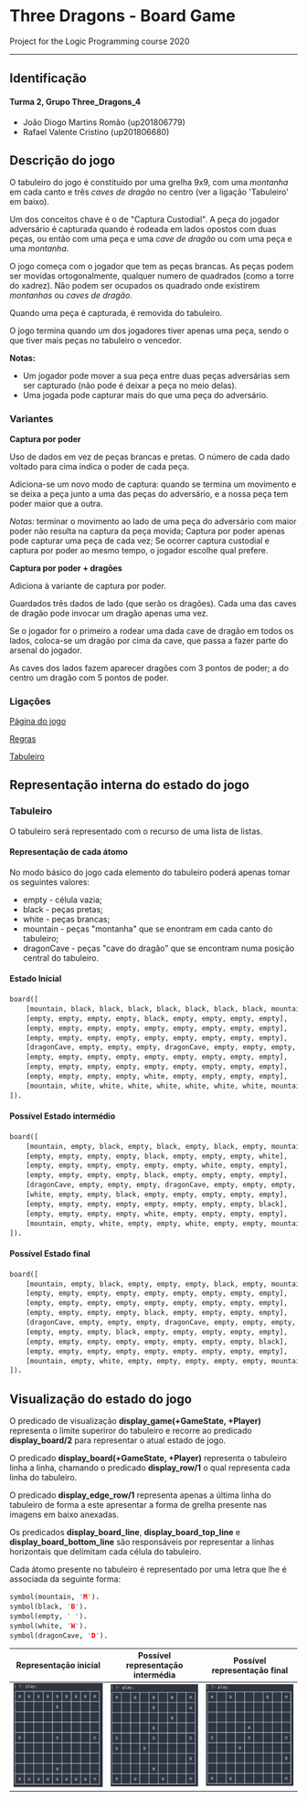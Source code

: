 # Three Dragons - Board Game

Project for the Logic Programming course 2020

---
## Identificação
#### Turma 2, Grupo Three_Dragons_4
- João Diogo Martins Romão (up201806779)
- Rafael Valente Cristino (up201806680)


## Descrição do jogo

<!--Descrição do jogo e das suas regras (até 300 palavras). Incluir ligações usadas (página do jogo, livro de regras...).

NOTA: neste momento tem 382 palavras, acima do que é pedido. Secalhar remover algo / sintetizar mais.
-->

O tabuleiro do jogo é constituído por uma grelha 9x9, com uma *montanha* em cada canto e três *caves de dragão* no centro (ver a ligação 'Tabuleiro' em baixo).

Um dos conceitos chave é o de "Captura Custodial". A peça do jogador adversário é capturada quando é rodeada em lados opostos com duas peças, ou então com uma peça e uma *cave de dragão* ou com uma peça e uma *montanha*.

O jogo começa com o jogador que tem as peças brancas. As peças podem ser movidas ortogonalmente, qualquer numero de quadrados (como a torre do xadrez). Não podem ser ocupados os quadrado onde existirem *montanhas* ou *caves de dragão*.

Quando uma peça é capturada, é removida do tabuleiro.

O jogo termina quando um dos jogadores tiver apenas uma peça, sendo o que tiver mais peças no tabuleiro o vencedor.

**Notas:**
- Um jogador pode mover a sua peça entre duas peças adversárias sem ser capturado (não pode é deixar a peça no meio delas).
- Uma jogada pode capturar mais do que uma peça do adversário.

### Variantes

**Captura por poder**

Uso de dados em vez de peças brancas e pretas. O número de cada dado voltado para cima indica o poder de cada peça.

Adiciona-se um novo modo de captura: quando se termina um movimento e se deixa a peça junto a uma das peças do adversário, e a nossa peça tem poder maior que a outra.

*Notas:* terminar o movimento ao lado de uma peça do adversário com maior poder não resulta na captura da peça movida; Captura por poder apenas pode capturar uma peça de cada vez; Se ocorrer captura custodial e captura por poder ao mesmo tempo, o jogador escolhe qual prefere.

**Captura por poder + dragões**

Adiciona à variante de captura por poder.

Guardados três dados de lado (que serão os dragões). Cada uma das caves de dragão pode invocar um dragão apenas uma vez. 

Se o jogador for o primeiro a rodear uma dada cave de dragão em todos os lados, coloca-se um dragão por cima da cave, que passa a fazer parte do arsenal do jogador. 

As caves dos lados fazem aparecer dragões com 3 pontos de poder; a do centro um dragão com 5 pontos de poder.


### Ligações
[Página do jogo](https://boardgamegeek.com/boardgame/306972/three-dragons)

[Regras](https://drive.google.com/file/d/1WECUYhpHmKJimMTosrjJz_ZRqtwFB25M/view?usp=sharing)

[Tabuleiro](https://drive.google.com/file/d/1RkYiaxLTF0aXfGMNxtuH8Z0a9UlHSgjb/view?usp=sharing)

## Representação interna do estado do jogo
<!--Indicação de como é representado o estado do jogo, incluindo tabuleiro, jogador atual, peças capturadas ou ainda por jogar / outras informações necessárias. Exemplos da representação em Prolog de estados *inicial*, *intermédio* e *final*. Indicação do significado de cada átomo.-->

### Tabuleiro

O tabuleiro será representado com o recurso de uma lista de listas. 

#### Representação de cada átomo
No modo básico do jogo cada elemento do tabuleiro poderá apenas tomar os seguintes valores:

- empty - célula vazia;
- black - peças pretas;
- white - peças brancas;
- mountain - peças "montanha" que se enontram em cada canto do tabuleiro;
- dragonCave - peças "cave do dragão" que se encontram numa posição central do tabuleiro.

#### Estado Inicial
```prolog
board([
	[mountain, black, black, black, black, black, black, black, mountain],
	[empty, empty, empty, empty, black, empty, empty, empty, empty],
	[empty, empty, empty, empty, empty, empty, empty, empty, empty],
	[empty, empty, empty, empty, empty, empty, empty, empty, empty],
	[dragonCave, empty, empty, empty, dragonCave, empty, empty, empty, dragonCave],
	[empty, empty, empty, empty, empty, empty, empty, empty, empty],
	[empty, empty, empty, empty, empty, empty, empty, empty, empty],
	[empty, empty, empty, empty, white, empty, empty, empty, empty],
	[mountain, white, white, white, white, white, white, white, mountain]
]).
```

#### Possível Estado intermédio
```prolog
board([
	[mountain, empty, black, empty, black, empty, black, empty, mountain],
	[empty, empty, empty, empty, black, empty, empty, empty, white],
	[empty, empty, empty, empty, empty, empty, white, empty, empty],
	[empty, empty, empty, empty, black, empty, empty, empty, empty],
	[dragonCave, empty, empty, empty, dragonCave, empty, empty, empty, dragonCave],
	[white, empty, empty, black, empty, empty, empty, empty, empty],
	[empty, empty, empty, empty, empty, empty, empty, empty, black],
	[empty, empty, empty, empty, white, empty, empty, empty, empty],
	[mountain, empty, white, empty, empty, white, empty, empty, mountain]
]).
```

#### Possível Estado final
```prolog
board([
	[mountain, empty, black, empty, empty, empty, black, empty, mountain],
	[empty, empty, empty, empty, empty, empty, empty, empty, empty],
	[empty, empty, empty, empty, empty, empty, empty, empty, empty],
	[empty, empty, empty, empty, black, empty, empty, empty, empty],
	[dragonCave, empty, empty, empty, dragonCave, empty, empty, empty, dragonCave],
	[empty, empty, empty, black, empty, empty, empty, empty, empty],
	[empty, empty, empty, empty, empty, empty, empty, empty, black],
	[empty, empty, empty, empty, empty, empty, empty, empty, empty],
	[mountain, empty, white, empty, empty, empty, empty, empty, mountain]
]).
```

## Visualização do estado do jogo
<!--Pequena descrição da implementação do predicado de visualização do estado de jogo. Até 200 palavras.-->

O predicado de visualização **display_game(+GameState, +Player)** representa o limite superiror do tabuleiro e recorre ao predicado **display_board/2** para representar o atual estado de jogo.

O predicado **display_board(+GameState, +Player)** representa o tabuleiro linha a linha, chamando o predicado **display_row/1** o qual representa cada linha do tabuleiro.

O predicado **display_edge_row/1** representa apenas a última linha do tabuleiro de forma a este apresentar a forma de grelha presente nas imagens em baixo anexadas.

Os predicados **display_board_line**, **display_board_top_line** e **display_board_bottom_line** são responsáveis por representar a linhas horizontais que delimitam cada célula do tabuleiro.

Cada átomo presente no tabuleiro é representado por uma letra que lhe é associada da seguinte forma:

```prolog
symbol(mountain, 'M').
symbol(black, 'B').
symbol(empty, ' ').
symbol(white, 'W').
symbol(dragonCave, 'D').
```

Representação inicial  |  Possível representação intermédia  |  Possível representação final
:---------------------:|:-----------------------------------:|:------------:
![](images/board.png)  |  ![](images/intermediate.png)              |   ![](images/final.png)


